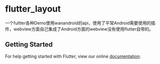 # flutter_layout
一个fultter各种Demo使用wanandroid的api，使用了平常Android需要使用的插件，webview方面自己集成了Android方面的webview没有使用flutter自带的。


## Getting Started

For help getting started with Flutter, view our online
[documentation](https://flutter.io/).
